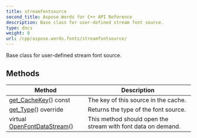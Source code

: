 ```yaml
---
title: streamfontsource
second_title: Aspose.Words for C++ API Reference
description: Base class for user-defined stream font source. 
type: docs
weight: 0
url: /cpp/aspose.words.fonts/streamfontsource/
---
```


Base class for user-defined stream font source. 

## Methods

| Method | Description |
| --- | --- |
| [get_CacheKey](./get_cachekey/)() const | The key of this source in the cache.  |
| [get_Type](./get_type/)() override | Returns the type of the font source.  |
| virtual [OpenFontDataStream](./openfontdatastream/)() | This method should open the stream with font data on demand.  |
